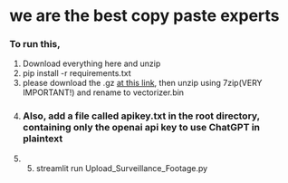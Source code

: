 # we are the best copy paste experts
### To run this, 
1. Download everything here and unzip
2. pip install -r requirements.txt 
3. please download the .gz [at this link](https://drive.google.com/file/d/0B7XkCwpI5KDYNlNUTTlSS21pQmM/edit?resourcekey=0-wjGZdNAUop6WykTtMip30g), then unzip using 7zip(VERY IMPORTANT!) and rename to vectorizer.bin 
4. ### Also, add a file called apikey.txt in the root directory, containing only the openai api key to use ChatGPT in plaintext 
5. 5. streamlit run Upload_Surveillance_Footage.py

